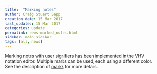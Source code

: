 ```yaml
---
title:  "Marking notes"
author: Craig Stuart Sapp
creation_date: 15 Mar 2017
last_updated: 15 Mar 2017
categories: update
permalink: news-marked_notes.html
sidebar: main_sidebar
tags: [all, news]
---
```


Marking notes with user signifiers has been implemented in the VHV
notation editor.  Multiple marks can be used, each using a different
color.  See the description of [marks](/graphic/marks) for more
details.

